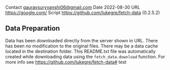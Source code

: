 Contact         gauravsuryvanshi06@gmail.com
Date            2022-08-30
URL             https://google.com/
Script          https://github.com/lukegre/fetch-data (0.2.5.2)


Data Preparation
----------------
Data has been downloaded directly from the server shown in URL. There has been
no modification to the original files. There may be a data cache located in the
destination folder.   This README.txt file was automatically created while
downloading data using the ``fetch_data.download`` function. For more info see
https://github.com/lukegre/fetch-data# test
